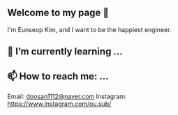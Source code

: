 ## Welcome to my page 👋

I'm Eunseop Kim, and I want to be the happiest engineer.

## 🌱 I’m currently learning ...

## 📫 How to reach me: ...

Email: doosan1112@naver.com
Instagram: https://www.instagram.com/ou.sub/





<!--
**KimEunSeop/KimEunSeop** is a ✨ _special_ ✨ repository because its `README.md` (this file) appears on your GitHub profile.

Here are some ideas to get you started:

- 🔭 I’m currently working on ...
- 🌱 I’m currently learning ...
- 👯 I’m looking to collaborate on ...
- 🤔 I’m looking for help with ...
- 💬 Ask me about ...
- 📫 How to reach me: ...
- 😄 Pronouns: ...
- ⚡ Fun fact: ...
-->
